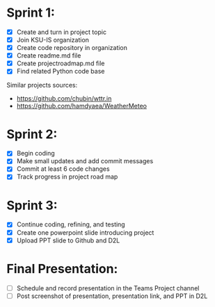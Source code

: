 # Sprint 1:
- [x] Create and turn in project topic
- [x] Join KSU-IS organization
- [x] Create code repository in organization
- [x] Create readme.md file
- [x] Create projectroadmap.md file
- [x]  Find related Python code base

Similar projects sources:
-  https://github.com/chubin/wttr.in
-  https://github.com/hamdyaea/WeatherMeteo 
# Sprint 2:
- [x] Begin coding
- [x] Make small updates and add commit messages
- [x] Commit at least 6 code changes
- [x] Track progress in project road map
# Sprint 3:
- [x] Continue coding, refining, and testing
- [x] Create one powerpoint slide introducing project
- [x] Upload PPT slide to Github and D2L
# Final Presentation:
- [ ] Schedule and record presentation in the Teams Project channel
- [ ] Post screenshot of presentation, presentation link, and PPT in D2L
